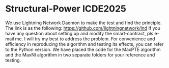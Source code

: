 # Structural-Power ICDE2025
We use Lightning Network Daemon to make the test and find the principle. The link is as the following:
https://github.com/lightningnetwork/lnd
If you have any question about setting up and modify the smart-contract, pls e-mail me. I will try my best to address the problem.
For convenience and efficiency in reproducing the algorithm and testing its effects, you can refer to the Python version. We have placed the code for the MaxPTE algorithm and the MaxNI algorithm in two separate folders for your reference and testing.
